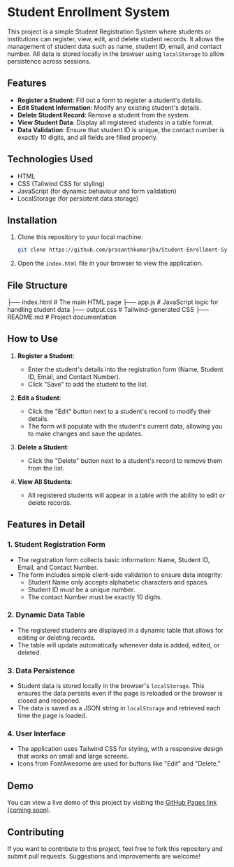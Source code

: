 # Student Enrollment System

This project is a simple Student Registration System where students or institutions can register, view, edit, and delete student records. It allows the management of student data such as name, student ID, email, and contact number. All data is stored locally in the browser using `localStorage` to allow persistence across sessions.

## Features
- **Register a Student**: Fill out a form to register a student's details.
- **Edit Student Information**: Modify any existing student's details.
- **Delete Student Record**: Remove a student from the system.
- **View Student Data**: Display all registered students in a table format.
- **Data Validation**: Ensure that student ID is unique, the contact number is exactly 10 digits, and all fields are filled properly.
  
## Technologies Used
- HTML
- CSS (Tailwind CSS for styling)
- JavaScript (for dynamic behaviour and form validation)
- LocalStorage (for persistent data storage)

## Installation

1. Clone this repository to your local machine:

    ```bash
    git clone https://github.com/prasanthkumarjha/Student-Enrollment-System.git
    ```

2. Open the `index.html` file in your browser to view the application.

## File Structure
├── index.html        # The main HTML page
├── app.js            # JavaScript logic for handling student data
├── output.css        # Tailwind-generated CSS
├── README.md         # Project documentation


## How to Use
1. **Register a Student**:
   - Enter the student's details into the registration form (Name, Student ID, Email, and Contact Number).
   - Click "Save" to add the student to the list.
   
2. **Edit a Student**:
   - Click the "Edit" button next to a student's record to modify their details.
   - The form will populate with the student's current data, allowing you to make changes and save the updates.

3. **Delete a Student**:
   - Click the "Delete" button next to a student's record to remove them from the list.

4. **View All Students**:
   - All registered students will appear in a table with the ability to edit or delete records.

## Features in Detail

### 1. **Student Registration Form**
   - The registration form collects basic information: Name, Student ID, Email, and Contact Number.
   - The form includes simple client-side validation to ensure data integrity:
     - Student Name only accepts alphabetic characters and spaces.
     - Student ID must be a unique number.
     - The contact Number must be exactly 10 digits.

### 2. **Dynamic Data Table**
   - The registered students are displayed in a dynamic table that allows for editing or deleting records.
   - The table will update automatically whenever data is added, edited, or deleted.
   
### 3. **Data Persistence**
   - Student data is stored locally in the browser's `localStorage`. This ensures the data persists even if the page is reloaded or the browser is closed and reopened.
   - The data is saved as a JSON string in `localStorage` and retrieved each time the page is loaded.

### 4. **User Interface**
   - The application uses Tailwind CSS for styling, with a responsive design that works on small and large screens.
   - Icons from FontAwesome are used for buttons like "Edit" and "Delete."

## Demo

You can view a live demo of this project by visiting the [GitHub Pages link (coming soon)](https://prasanthkumarjha.github.io/student-enrollment-system/).

## Contributing

If you want to contribute to this project, feel free to fork this repository and submit pull requests. Suggestions and improvements are welcome!


